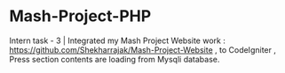 # Mash-Project-PHP
Intern task - 3 | Integrated my Mash Project Website work : https://github.com/Shekharrajak/Mash-Project-Website  , 
to CodeIgniter ,
Press section contents are loading from Mysqli database.
